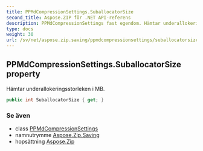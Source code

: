 ```yaml
---
title: PPMdCompressionSettings.SuballocatorSize
second_title: Aspose.ZIP för .NET API-referens
description: PPMdCompressionSettings fast egendom. Hämtar underallokeringsstorleken i MB.
type: docs
weight: 30
url: /sv/net/aspose.zip.saving/ppmdcompressionsettings/suballocatorsize/
---
```

## PPMdCompressionSettings.SuballocatorSize property

Hämtar underallokeringsstorleken i MB.

```csharp
public int SuballocatorSize { get; }
```

### Se även

* class [PPMdCompressionSettings](../)
* namnutrymme [Aspose.Zip.Saving](../../ppmdcompressionsettings/)
* hopsättning [Aspose.Zip](../../../)


